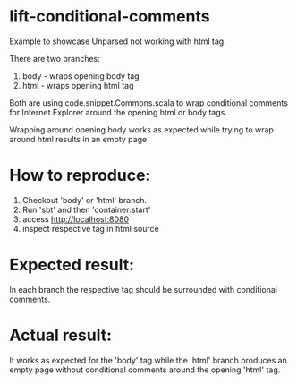 lift-conditional-comments
===============

Example to showcase Unparsed not working with html tag.

There are two branches:

1. body - wraps opening body tag
2. html - wraps opening html tag

Both are using code.snippet.Commons.scala to wrap conditional comments for Internet Explorer around the opening html or body tags.

Wrapping around opening body works as expected while trying to wrap around html results in an empty page.

How to reproduce:
=================

1. Checkout 'body' or 'html' branch. 
2. Run 'sbt' and then 'container:start'
3. access [http://localhost:8080](http://localhost:8080)
4. inspect respective tag in html source

Expected result:
================

In each branch the respective tag should be surrounded with conditional comments.

Actual result:
==============

It works as expected for the 'body' tag while the 'html' branch produces an empty page without conditional comments around the opening 'html' tag.
